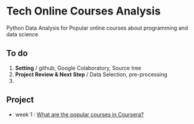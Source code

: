 # Tech Online Courses Analysis
Python Data Analysis for Popular online courses about programming and data science

## To do
1. **Setting** / github, Google Colaboratory, Source tree
2. **Project Review & Next Step** / Data Selection, pre-processing
3.


## Project
- week 1 : [What are the popular courses in Coursera?](https://github.com/seungwon0601/fastcampus_lop/blob/master/week1_coursera.ipynb)
